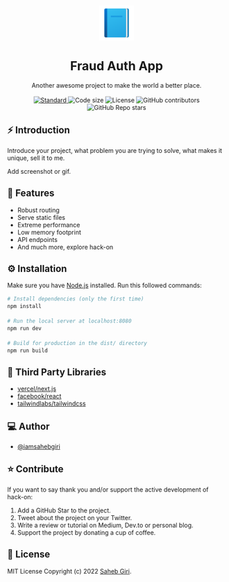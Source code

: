 
<p align="center">
  <a href="https://github.com/iamsahebgiri/add-readme">
    <img alt="hack-on" height="80" src="https://raw.githubusercontent.com/iamsahebgiri/add-readme/main/static/add-readme.png">
  </a>
</p>
<h1 align="center">Fraud Auth App</h1>

<div align="center">
Another awesome project to make the world a better place.
</div>

<br />

<div align="center">
  <a href="https://standardjs.com">
    <img src="https://img.shields.io/badge/code%20style-standard-brightgreen.svg?style=flat-square"
      alt="Standard" />
  </a>
  
  <img src="https://img.shields.io/github/languages/code-size/iamsahebgiri/hack-on?style=flat-square" alt="Code size" />

  <img src="https://img.shields.io/github/license/iamsahebgiri/hack-on?style=flat-square" alt="License" />

  <img alt="GitHub contributors" src="https://img.shields.io/github/contributors/iamsahebgiri/hack-on?style=flat-square">

  <img alt="GitHub Repo stars" src="https://img.shields.io/github/stars/iamsahebgiri/hack-on?style=social">
</div>

## ⚡️ Introduction

Introduce your project, what problem you are trying to solve, what makes it unique, sell it to me.

Add screenshot or gif.

## 🎯 Features

- Robust routing
- Serve static files
- Extreme performance
- Low memory footprint
- API endpoints
- And much more, explore hack-on

## ⚙️ Installation

Make sure you have [Node.js](https://nodejs.org/en/download/) installed.
Run this followed commands:

```bash
# Install dependencies (only the first time)
npm install

# Run the local server at localhost:8080
npm run dev

# Build for production in the dist/ directory
npm run build
```

## 🌱 Third Party Libraries

- [vercel/next.js](https://github.com/vercel/next.js)
- [facebook/react](https://github.com/facebook/react)
- [tailwindlabs/tailwindcss](https://github.com/tailwindlabs/tailwindcss)


## ‍💻 Author

- [@iamsahebgiri](https://github.com/iamsahebgiri)

## ⭐️ Contribute

If you want to say thank you and/or support the active development of hack-on:

1. Add a GitHub Star to the project.
2. Tweet about the project on your Twitter.
3. Write a review or tutorial on Medium, Dev.to or personal blog.
4. Support the project by donating a cup of coffee.

## 🧾 License

MIT License Copyright (c) 2022 [Saheb Giri](https://github.com/iamsahebgiri).
